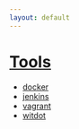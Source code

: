 ```yaml
---
layout: default
---
```

# [Tools](https://github.com/liatrio/witdot/tree/master/tools)
  - [docker](https://github.com/liatrio/witdot/blob/master/tools/docker.tool)
  - [jenkins](https://github.com/liatrio/witdot/blob/master/tools/jenkins.tool)
  - [vagrant](https://github.com/liatrio/witdot/blob/master/tools/vagrant.tool)
  - [witdot](https://github.com/liatrio/witdot/blob/master/tools/witdot.tool)
